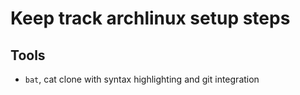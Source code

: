 # Keep track archlinux setup steps

## Tools

- `bat`, cat clone with syntax highlighting and git integration
